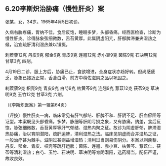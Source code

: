 ## 6.20李斯炽治胁痛（慢性肝炎）案

张某，女，34岁。1965年4月5日初诊。

久病右胁疼痛，胃纳不佳，食后反饱，睡眠多梦，头部昏痛。经西医检查，诊断为慢性肝炎。诊得脉象弦细微数，舌苔黄厚。此属阴虚阳亢，肝郁脾滞兼夹湿热之候，治宜疏肝清利湿热兼以镇摄。

刺蒺藜12克 丹皮9克 郁金6克 青皮9克 连翘12克 赤小豆9克 茵陈9克 石决明12克 甘草3克 四剂。

4月19日二诊，服上方后，胁痛已止，食欲增进，全身症状亦趋好转。但尚感疲乏，脉象已接近正常，舌苔白滑，前方中稍佐滋阴之品以巩固之。

剌蒺藜9克 枳壳9克 青皮9克 白芍9克 枯黄芩9克 连翘9克 薏苡12克 茯苓9克 草决明9克 玉竹12克 甘草3克 六剂。

（《李斯炽医案》第一辑第64页〉

〔评按〕慢性肝炎一病，临床常见有肝气郁结、肝脾不和、肝阴不足、肝血瘀阻等证型。本案既见头部昏痛，多梦，脉细等肝阴亏损之象，又有胁痛，纳差，食后反饱，脉弦细微数，舌苔黄厚等肝气郁结、湿热内聚之征。故诊为阴虚肝郁，脾滞湿热胁痛，治以育阴潜阳，疏肝运脾，清利湿热之法。临床见阴虚而合并湿热之证，一般治疗甚为棘手。滋阴过甚则益增湿热；清利过当则易伤阴分。本案以刺蒺藜、丹皮、郁金、青皮、枳壳等疏肝运脾；茵陈、连翘、赤小豆、枯黄芩、薏苡仁、茯苓等清利湿热；白芍、玉竹、石决明、草决明等育阴潜阳，选药精当，配伍严谨，故收良效。
